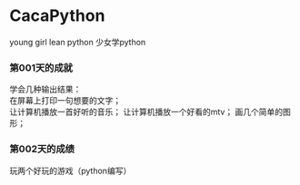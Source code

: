 # CacaPython
young girl lean python 少女学python

### 第001天的成就
学会几种输出结果：  
在屏幕上打印一句想要的文字；  
让计算机播放一首好听的音乐；
让计算机播放一个好看的mtv；
画几个简单的图形；

### 第002天的成绩
玩两个好玩的游戏（python编写）

